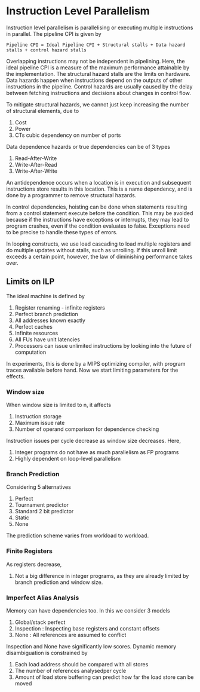 # Instruction Level Parallelism

Instruction level parallelism is parallelising or executing multiple instructions in parallel. The pipeline CPI is given by
```
Pipeline CPI = Ideal Pipeline CPI + Structural stalls + Data hazard stalls + control hazard stalls
```
Overlapping instructions may not be independent in pipelining. Here, the ideal pipeline CPI is a measure of the maximum performance attainable by the implementation. The structural hazard stalls are the limits on hardware. Data hazards happen when instructions depend on the outputs of other instructions in the pipeline. Control hazards are usually caused by the delay between fetching instructions and decisions about changes in control flow.

To mitigate structural hazards, we cannot just keep increasing the number of structural elements, due to 
1. Cost
2. Power
3. CTs cubic dependency on number of ports

Data dependence hazards or true dependencies can be of 3 types
1. Read-After-Write
2. Write-After-Read
3. Write-After-Write

An antidependence occurs when a location is in execution and subsequent instructions store results in this location. This is a name dependency, and is done by a programmer to remove structural hazards. 

In control dependencies, hoisting can be done when statements resulting from a control statement execute before the condition. This may be avoided because if the instructions have exceptions or interrupts, they may lead to program crashes, even if the condition evaluates to false. Exceptions need to be precise to handle these types of errors.

In looping constructs, we use load cascading to load multiple registers and do multiple updates without stalls, such as unrolling. If this unroll limit exceeds a certain point, however, the law of diminishing performance takes over.

## Limits on ILP

The ideal machine is defined by
1. Register renaming - infinite registers
2. Perfect branch prediction
3. All addresses known exactly
4. Perfect caches
5. Infinite resources
6. All FUs have unit latencies
7. Processors can issue unlimited instructions by looking into the future of computation

In experiments, this is done by a MIPS optimizing compiler, with program traces available before hand. Now we start limiting parameters for the effects.

### Window size

When window size is limited to n, it affects
1. Instruction storage
2. Maximum issue rate
3. Number of operand comparison for dependence checking

Instruction issues per cycle decrease as window size decreases. Here,
1. Integer programs do not have as much parallelism as FP programs
2. Highly dependent on loop-level parallelism

### Branch Prediction

Considering 5 alternatives
1. Perfect
2. Tournament predictor
3. Standard 2 bit predictor
4. Static
5. None

The prediction scheme varies from workload to workload. 

### Finite Registers

As registers decrease,
1. Not a big difference in integer programs, as they are already limited by branch prediction and window size.

### Imperfect Alias Analysis

Memory can have dependencies too. In this we consider 3 models
1. Global/stack perfect
2. Inspection : Inspecting base registers and constant offsets
3. None : All references are assumed to conflict

Inspection and None have significantly low scores. Dynamic memory disambiguation is constrained by
1. Each load address should be compared with all stores
2. The number of references analysedper cycle
3. Amount of load store buffering can predict how far the load store can be moved